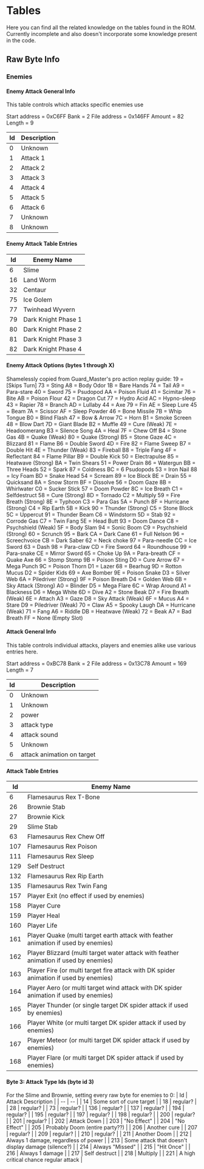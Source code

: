 # Tables

Here you can find all the related knowledge on the tables found in the ROM. Currently incomplete and also doesn't incorporate some knowledge present in the code.

## Raw Byte Info

### Enemies

#### Enemy Attack General Info

This table controls which attacks specific enemies use

Start address = 0xC6FF
Bank = 2
File address = 0x146FF
Amount = 82
Length = 9

| Id | Description |
| -- | -- |
| 0 | Unknown |
| 1 | Attack 1 |
| 2 | Attack 2 |
| 3 | Attack 3 |
| 4 | Attack 4 |
| 5 | Attack 5 |
| 6 | Attack 6 |
| 7 | Unknown |
| 8 | Unknown |


#### Enemy Attack Table Entries


| Id | Enemy Name |
| --  | -- |
| 6 | Slime |
| 16 | Land Worm |
| 32 | Centaur |
| 75 | Ice Golem |
| 77 | Twinhead Wyvern |
| 79 | Dark Knight Phase 1 |
| 80 | Dark Knight Phase 2 |
| 81 | Dark Knight Phase 3 |
| 82 | Dark Knight Phase 4 |

#### Enemy Attack Options (bytes 1 through X)

Shamelessly copied from Guard_Master's pro action replay guide:
19 = [Skips Turn]           73 = Sting                A8 = Body Odor
1B = Bare Hands             74 = Tail                 A9 = Para-stare
40 = Sword                  75 = Psudopod             AA = Poison Fluid
41 = Scimitar               76 = Bite                 AB = Poison Flour
42 = Dragon Cut             77 = Hydro Acid           AC = Hypno-sleep
43 = Rapier                 78 = Branch               AD = Lullaby
44 = Axe                    79 = Fin                  AE = Sleep Lure
45 = Beam                   7A = Scissor              AF = Sleep Powder
46 = Bone Missile           7B = Whip Tongue          B0 = Blind Flash
47 = Bow & Arrow            7C = Horn                 B1 = Smoke Screen
48 = Blow Dart              7D = Giant Blade          B2 = Muffle
49 = Cure (Weak)            7E = Headoomerang         B3 = Silence Song
4A = Heal                   7F = Chew Off             B4 = Stone Gas
4B = Quake (Weak)           80 = Quake (Strong)       B5 = Stone Gaze
4C = Blizzard               81 = Flame                B6 = Double Sword
4D = Fire                   82 = Flame Sweep          B7 = Double Hit
4E = Thunder (Weak)         83 = Fireball             B8 = Triple Fang
4F = Reflectant             84 = Flame Pillar         B9 = Double Kick
50 = Electrapulse           85 = Heatwave (Strong)    BA = Twin Shears
51 = Power Drain            86 = Watergun             BB = Three Heads
52 = Spark                  87 = Coldness             BC = 6 Psudopods
53 = Iron Nail              88 = Icy Foam             BD = Snake Head
54 = Scream                 89 = Ice Block            BE = Drain
55 = Quicksand              8A = Snow Storm           BF = Dissolve
56 = Doom Gaze              8B = Whirlwater           C0 = Sucker Stick
57 = Doom Powder            8C = Ice Breath           C1 = Selfdestruct
58 = Cure (Strong)          8D = Tornado              C2 = Multiply
59 = Fire Breath (Strong)   8E = Typhoon              C3 = Para Gas
5A = Punch                  8F = Hurricane (Strong)   C4 = Rip Earth
5B = Kick                   90 = Thunder (Strong)     C5 = Stone Block
5C = Uppercut               91 = Thunder Beam         C6 = Windstorm
5D = Stab                   92 = Corrode Gas          C7 = Twin Fang
5E = Head Butt              93 = Doom Dance           C8 = Psychshield (Weak)
5F = Body Slam              94 = Sonic Boom           C9 = Psychshield (Strong)
60 = Scrunch                95 = Bark                 CA = Dark Cane
61 = Full Nelson            96 = Screechvoice         CB = Dark Saber
62 = Neck choke             97 = Para-needle          CC = Ice Sword
63 = Dash                   98 = Para-claw            CD = Fire Sword
64 = Roundhouse             99 = Para-snake           CE = Mirror Sword
65 = Choke Up               9A = Para-breath          CF = Quake Axe
66 = Stomp Stomp            9B = Poison Sting         D0 = Cure Arrow
67 = Mega Punch             9C = Poison Thorn         D1 = Lazer
68 = Bearhug                9D = Rotton Mucus         D2 = Spider Kids
69 = Axe Bomber             9E = Poison Snake         D3 = Silver Web
6A = Piledriver (Strong)    9F = Poison Breath        D4 = Golden Web
6B = Sky Attack (Strong)    A0 = Blinder              D5 = Mega Flare
6C = Wrap Around            A1 = Blackness            D6 = Mega White
6D = Dive                   A2 = Stone Beak           D7 = Fire Breath (Weak)
6E = Attach                 A3 = Gaze                 D8 = Sky Attack (Weak)
6F = Mucus                  A4 = Stare                D9 = Piledriver (Weak)
70 = Claw                   A5 = Spooky Laugh         DA = Hurricane (Weak)
71 = Fang                   A6 = Riddle               DB = Heatwave (Weak)
72 = Beak                   A7 = Bad Breath           FF = None (Empty Slot)

#### Attack General Info

This table controls individual attacks, players and enemies alike use various entries here.

Start address = 0xBC78
Bank = 2
File address = 0x13C78
Amount = 169
Length = 7

| Id | Description |
| --  | -- |
| 0 | Unknown |
| 1 | Unknown |
| 2 | power |
| 3 | attack type |
| 4 | attack sound |
| 5 | Unknown |
| 6 | attack animation on target |

#### Attack Table Entries

| Id | Enemy Name |
| --  | -- |
| 6 | Flamesaurus Rex T-Bone |
| 26 | Brownie Stab |
| 27 | Brownie Kick |
| 29 | Slime Stab |
| 63 | Flamesaurus Rex Chew Off |
| 107 | Flamesaurus Rex Poison |
| 111 | Flamesaurus Rex Sleep |
| 129 | Self Destruct |
| 132 | Flamesaurus Rex Rip Earth |
| 135 | Flamesaurus Rex Twin Fang |
| 157 | Player Exit (no effect if used by enemies) |
| 158 | Player Cure |
| 159 | Player Heal |
| 160 | Player Life |
| 161 | Player Quake (multi target earth attack with feather animation if used by enemies) |
| 162 | Player Blizzard (multi target water attack with feather animation if used by enemies) |
| 163 | Player Fire (or multi target fire attack with DK spider animation if used by enemies)  |
| 164 | Player Aero (or multi target wind attack with DK spider animation if used by enemies)  |
| 165 | Player Thunder (or single target DK spider attack if used by enemies) |
| 166 | Player White (or multi target DK spider attack if used by enemies) |
| 167 | Player Meteor (or multi target DK spider attack if used by enemies) |
| 168 | Player Flare (or multi target DK spider attack if used by enemies) |

#### Byte 3: Attack Type Ids (byte id 3)

For the Slime and Brownie, setting every raw byte for enemies to 0:
| Id  | Attack Description |
| --  | -- |
| 14 | Some sort of cure target |
| 18 | regular? |
| 28 | regular? |
| 73 | regular? |
| 136 | regular? |
| 137 | regular? |
| 194 | regular? |
| 195 | regular? |
| 197 | regular? |
| 198 | regular? |
| 200 | regular? |
| 201 | regular? |
| 202 | Attack Down |
| 203 | "No Effect" |
| 204 | "No Effect" |
| 205 | Probably Doom (entire party??) |
| 206 | Another cure |
| 207 | regular? |
| 209 | regular? |
| 210 | regular? |
| 211 | Another Doom |
| 212 | Always 1 damage, regardless of power |
| 213 | Some attack that doesn't display damage (silence?) |
| 214 | Always "Missed" |
| 215 | "Hit Once" |
| 216 | Always 1 damage |
| 217 | Self destruct |
| 218 | Multiply |
| 221 | A high critical chance regular attack |